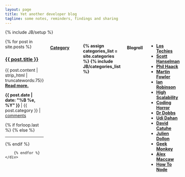 ```yaml
---
layout: page
title: Yet another developer blog
tagline: some notes, reminders, findings and sharing
---
```

{% include JB/setup %}

<div class="row">
  <div class="nine columns">
    <div>
        {% for post in site.posts %}	
            <h3><a href="{{ post.url }}">{{ post.title }}</a></h3>
            <p>
                {{ post.content | strip_html | truncatewords:75}}
                <a href="{{ post.url }}"><strong>Read more.</strong></a><br/>
            </p>
            <p>
                <strong>
                    {{ post.date | date: "%B %e, %Y" }}
                </strong>
                | {{ post.category }}
                | <a href="http://thibaultlaurens.github.com{{ post.url }}/#disqus_thread" data-disqus-identifier="{{ post.url }}">comments</a>
            </p>
            {% if forloop.last %}
            {% else %}
                <hr>
            {% endif %}
            			
        {% endfor %}
    </div>
  </div>
  
  <div class="two columns offset-by-one">
              <a href="categories.html"><h4>Category</h4></a>
              <strong><ul>
                {% assign categories_list = site.categories %}
                {% include JB/categories_list %}
              </ul> </strong>
  </div>

  <div class="two columns offset-by-one">
              <h4>Blogroll</h4>
              <ul>
                  <strong><li><a target="_blank" title="Los Techies" href="http://lostechies.com/">Los Techies</a></li></strong>
                  <strong><li><a target="_blank" title="Scott Hanselman" href="http://www.hanselman.com/blog/">Scott Hanselman</a></li></strong>
                  <strong><li><a target="_blank" title="Haacked" href="http://haacked.com/">Phil Haack</a></li></strong>
                  <strong><li><a target="_blank" title="Martin Fowler" href="http://martinfowler.com">Martin Fowler</a></li></strong>
                  <strong><li><a target="_blank" title="Ian Robinson" href="http://iansrobinson.com">Ian Robinson</a></li></strong>
                  <strong><li><a target="_blank" title="High Scalability" href="http://highscalability.com/">High Scalability</a></li></strong>
                  <strong><li><a target="_blank" title="Coding Horror" href="http://www.codinghorror.com/blog/">Coding Horror</a></li></strong>
                  <strong><li><a target="_blank" title="Dr Dobbs" href="http://www.drdobbs.com/">Dr Dobbs</a></li></strong>
                  <strong><li><a target="_blank" title="Udi Dahan" href="http://www.udidahan.com/?blog=true">Udi Dahan</a></li></strong>
                  <strong><li><a target="_blank" title="David Catuhe" href="http://blogs.msdn.com/b/eternalcoding/">David Catuhe</a></li></strong>
                  <strong><li><a target="_blank" title="Julien Dollon" href="http://julien.dollon.net/">Julien Dollon</a></li></strong>
                  <strong><li><a target="_blank" title="Geek Monkey" href="http://geekmonkey.org/">Geek Monkey</a></li></strong>
                  <strong><li><a target="_blank" title="Alex Maccaw" href="http://blog.alexmaccaw.com/">Alex Maccaw</a></li></strong>
                  <strong><li><a target="_blank" title="How To Node" href="http://howtonode.org/">How To Node</a></li></strong>
                  <!--<strong><li><a target="_blank" title="" href=""></a></li></strong>-->
              </ul>
  </div>

  

</div>

